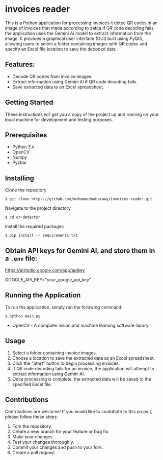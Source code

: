 # invoices reader

This is a Python application for processing invoices it detec QR codes in an image of invoices that made according to zatca.If QR code decoding fails, the application uses the Gemini AI model to extract information from the image. It provides a graphical user interface (GUI) built using PyQt5, allowing users to select a folder containing images with QR codes and specify an Excel file location to save the decoded data.

## Features:

- Decode QR codes from invoice images.
- Extract information using Gemini AI if QR code decoding fails.
- Save extracted data to an Excel spreadsheet.

## Getting Started

These instructions will get you a copy of the project up and running on your local machine for development and testing purposes.

## Prerequisites

- Python 3.x
- OpenCV
- Numpy
- Pyzbar

## Installing

Clone the repository

```
$ git clone https://github.com/mohammednabarawy/invoices-reader.git
```

Navigate to the project directory

```
$ cd qr-detector

```

Install the required packages

```
$ pip install -r requirements.txt
```

## Obtain API keys for Gemini AI, and store them in a `.env` file:

https://aistudio.google.com/app/apikey

GOOGLE_API_KEY="your_google_api_key"

## Running the Application

To run the application, simply run the following command:

```
$ python main.py
```

- OpenCV - A computer vision and machine learning software library.

## Usage

1. Select a folder containing invoice images.
2. Choose a location to save the extracted data as an Excel spreadsheet.
3. Click the "Start" button to begin processing invoices.
4. If QR code decoding fails for an invoice, the application will attempt to extract information using Gemini AI.
5. Once processing is complete, the extracted data will be saved to the specified Excel file.

## Contributions

Contributions are welcome! If you would like to contribute to this project, please follow these steps:

1. Fork the repository.
2. Create a new branch for your feature or bug fix.
3. Make your changes.
4. Test your changes thoroughly.
5. Commit your changes and push to your fork.
6. Create a pull request.
